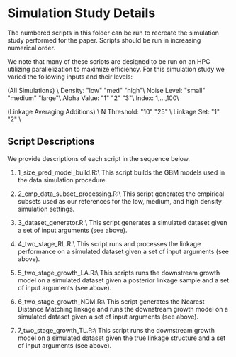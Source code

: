 # Simulation Study Details

The numbered scripts in this folder can be run to recreate the simulation study performed for the paper. Scripts should be run in increasing numerical order.

We note that many of these scripts are designed to be run on an HPC utilizing parallelization to maximize efficiency. For this simulation study we varied the following inputs and their levels:

(All Simulations) \\
Density: "low" "med" "high"\\
Noise Level: "small" "medium" "large"\\
Alpha Value: "1" "2" "3"\\
Index: 1,...,100\\

(Linkage Averaging Additions) \\
N Threshold: "10" "25" \\
Linkage Set: "1" "2" \\

## Script Descriptions
We provide descriptions of each script in the sequence below.

1. 1_size_pred_model_build.R:\\
  This script builds the GBM models used in the data simulation procedure.
  
2. 2_emp_data_subset_processing.R:\\
  This script generates the empirical subsets used as our references for the low, medium, and high density simulation settings.
  
3. 3_dataset_generator.R:\\
  This script generates a simulated dataset given a set of input arguments (see above).
  
4. 4_two_stage_RL.R:\\
  This script runs and processes the linkage performance on a simulated dataset given a set of input arguments (see above).
  
5. 5_two_stage_growth_LA.R:\\
  This scripts runs the downstream growth model on a simulated dataset given a posterior linkage sample and a set of input arguments (see above).
  
6. 6_two_stage_growth_NDM.R:\\
  This script generates the Nearest Distance Matching linkage and runs the downstream growth model on a simulated dataset given a set of input arguments (see above).
  
7. 7_two_stage_growth_TL.R:\\
  This script runs the downstream growth model on a simulated dataset given the true linkage structure and a set of input arguments (see above).
  
